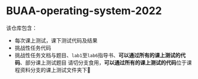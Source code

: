 # BUAA-operating-system-2022
该仓库包含：
* 每次课上测试，课下测试代码及结果
* 挑战性任务代码
* 挑战性任务文档与题目、``lab1``至``lab6``指导书、**可以通过所有的课上测试的代码**、部分课上测试题目
请切分支食用，**可以通过所有的课上测试的代码**位于课程资料分支的课上测试文件夹下🐶
